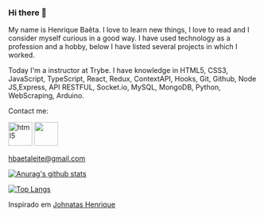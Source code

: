 ### Hi there 👋

My name is Henrique Baêta. I love to learn new things, I love to read and I consider myself curious in a good way. I have used technology as a profession and a hobby, below I have listed several projects in which I worked.

Today I'm a instructor at Trybe.
I have knowledge in HTML5, CSS3, JavaScript, TypeScript, React, Redux, ContextAPI, Hooks, Git, Github, Node JS,Express, API RESTFUL, Socket.io, MySQL, MongoDB, Python, WebScraping, Arduino.

Contact me:

<p>
<a align="left" href="https://www.linkedin.com/in/henriquebaetaleite/" target="_blank"><img src="https://upload.wikimedia.org/wikipedia/commons/thumb/c/c9/Linkedin.svg/1200px-Linkedin.svg.png" alt="html5" width="48px" height="48px"/></a>

<a href="https://github.com/HenriqueBaetaLeite" target="_blank">
<img src="https://github.githubassets.com/images/modules/logos_page/Octocat.png" width="48px" height="48px">
</a>

hbaetaleite@gmail.com

</p>
<!-- <img src="https://devicons.github.io/devicon/devicon.git/icons/html5/html5-original-wordmark.svg" alt="html5" width="40" height="40"/> -->

<!-- <p>
<img align="left" alt="GIF" src="https://i.pinimg.com/originals/e4/26/70/e426702edf874b181aced1e2fa5c6cde.gif" width="200px" />

<img align="right" alt="GIF" src="https://i.pinimg.com/originals/e4/26/70/e426702edf874b181aced1e2fa5c6cde.gif" width="200px" />

</p> -->

[![Anurag's github stats](https://github-readme-stats.vercel.app/api?username=HenriqueBaetaLeite&show_icons=true&theme=dark)](https://github.com/anuraghazra/github-readme-stats)

[![Top Langs](https://github-readme-stats.vercel.app/api/top-langs/?username=HenriqueBaetaLeite&theme=dark&layout=compact)](https://github.com/anuraghazra/github-readme-stats)

Inspirado em <a href="https://github.com/johnatas-henrique" targer="_blank">Johnatas Henrique</a>

<!--
**HenriqueBaetaLeite/HenriqueBaetaLeite** is a ✨ _special_ ✨ repository because its `README.md` (this file) appears on your GitHub profile.

Here are some ideas to get you started:

- 🔭 I’m currently working on ...
- 🌱 I’m currently learning ...
- 👯 I’m looking to collaborate on ...
- 🤔 I’m looking for help with ...
- 💬 Ask me about ...
- 📫 How to reach me: ...
- 😄 Pronouns: ...
- ⚡ Fun fact: ...
-->
